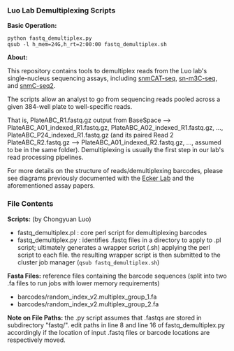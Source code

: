 ### Luo Lab Demultiplexing Scripts

**Basic Operation:**

```
python fastq_demultiplex.py
qsub -l h_mem=24G,h_rt=2:00:00 fastq_demultiplex.sh
```

**About:**

This repository contains tools to demultiplex reads from the Luo lab's single-nucleus sequencing assays, including [snmCAT-seq](https://www.cell.com/cell-genomics/fulltext/S2666-979X(22)00027-1), [sn-m3C-seq](https://www.ncbi.nlm.nih.gov/pubmed/31501549), and [snmC-seq2](https://www.ncbi.nlm.nih.gov/pmc/articles/PMC6147798/).

The scripts allow an analyst to go from sequencing reads pooled across a given 384-well plate to well-specific reads.

That is, PlateABC_R1.fastq.gz output from BaseSpace --> PlateABC_A01_indexed_R1.fastq.gz, PlateABC_A02_indexed_R1.fastq.gz, ..., PlateABC_P24_indexed_R1.fastq.gz (and its paired Read 2 PlateABC_R2.fastq.gz --> PlateABC_A01_indexed_R2.fastq.gz, ..., assumed to be in the same folder). Demultiplexing is usually the first step in our lab's read processing pipelines.

For more details on the structure of reads/demultiplexing barcodes, please see diagrams previously documented with the [Ecker Lab](https://hq-1.gitbook.io/mc/tech-background/barcoding) and the aforementioned assay papers.

### File Contents

**Scripts:** (by Chongyuan Luo)
* fastq_demultiplex.pl : core perl script for demultiplexing barcodes
* fastq_demultiplex.py : identifies .fastq files in a directory to apply to .pl script; ultimately generates a wrapper script (.sh) applying the perl script to each file. the resulting wrapper script is then submitted to the cluster job manager (`qsub fastq_demultiplex.sh`)

**Fasta Files:** reference files containing the barcode sequences
(split into two .fa files to run jobs with lower memory requirements)
* barcodes/random_index_v2.multiplex_group_1.fa
* barcodes/random_index_v2.multiplex_group_2.fa

**Note on File Paths:**
the .py script assumes that .fastqs are stored in subdirectory "fastq/". edit paths in line 8 and line 16 of fastq_demultiplex.py accordingly if the location of input .fastq files or barcode locations are respectively moved.
